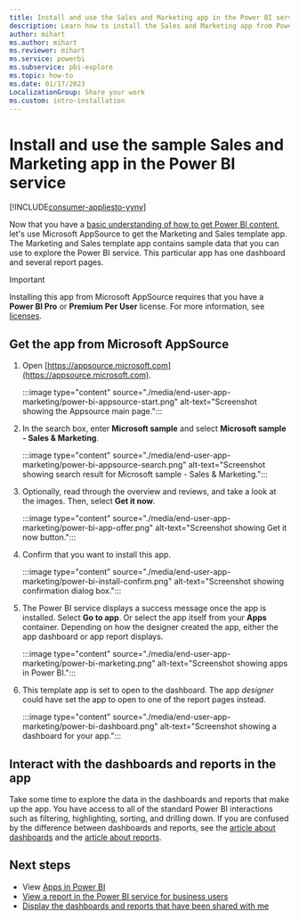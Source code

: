 ```yaml
---
title: Install and use the Sales and Marketing app in the Power BI service
description: Learn how to install the Sales and Marketing app from Power BI AppSource so that you can use sample data to explore the Power BI service.
author: mihart
ms.author: mihart
ms.reviewer: mihart
ms.service: powerbi
ms.subservice: pbi-explore
ms.topic: how-to
ms.date: 01/17/2023
LocalizationGroup: Share your work
ms.custom: intro-installation
---
```


# Install and use the sample Sales and Marketing app in the Power BI service

[!INCLUDE[consumer-appliesto-yyny](../includes/consumer-appliesto-yyny.md)]

Now that you have a [basic understanding of how to get Power BI content](end-user-app-view.md), let's use Microsoft AppSource to get the Marketing and Sales template app. The Marketing and Sales template app contains sample data that you can use to explore the Power BI service. This particular app has one dashboard and several report pages.

> [!IMPORTANT]
> Installing this app from Microsoft AppSource requires that you have a **Power BI Pro** or **Premium Per User** license. For more information, see [licenses](end-user-license.md).

## Get the app from Microsoft AppSource

1. Open [https://appsource.microsoft.com](https://appsource.microsoft.com).

    :::image type="content" source="./media/end-user-app-marketing/power-bi-appsource-start.png" alt-text="Screenshot showing the Appsource main page.":::

2. In the search box, enter **Microsoft sample** and select **Microsoft sample - Sales & Marketing**.

    :::image type="content" source="./media/end-user-app-marketing/power-bi-appsource-search.png" alt-text="Screenshot showing search result for Microsoft sample - Sales & Marketing.":::

3. Optionally, read through the overview and reviews, and take a look at the images.  Then, select **Get it now**.

    :::image type="content" source="./media/end-user-app-marketing/power-bi-app-offer.png" alt-text="Screenshot showing Get it now button.":::

4. Confirm that you want to install this app.

   :::image type="content" source="./media/end-user-app-marketing/power-bi-install-confirm.png" alt-text="Screenshot showing confirmation dialog box.":::

5. The Power BI service displays a success message once the app is installed. Select **Go to app**. Or select the app itself from your **Apps** container. Depending on how the designer created the app, either the app dashboard or app report displays.

    :::image type="content" source="./media/end-user-app-marketing/power-bi-marketing.png" alt-text="Screenshot showing apps in Power BI.":::

6. This template app is set to open to the dashboard. The app *designer* could have set the app to open to one of the report pages instead.  

    :::image type="content" source="./media/end-user-app-marketing/power-bi-dashboard.png" alt-text="Screenshot showing a dashboard for your app.":::

## Interact with the dashboards and reports in the app

Take some time to explore the data in the dashboards and reports that make up the app. You have access to all of the standard Power BI interactions such as filtering, highlighting, sorting, and drilling down. If you are confused by the difference between dashboards and reports, see the [article about dashboards](end-user-dashboards.md) and the [article about reports](end-user-reports.md).  

## Next steps

- View [Apps in Power BI](end-user-apps.md)
- [View a report in the Power BI service for business users](end-user-report-open.md)
- [Display the dashboards and reports that have been shared with me](end-user-shared-with-me.md)
